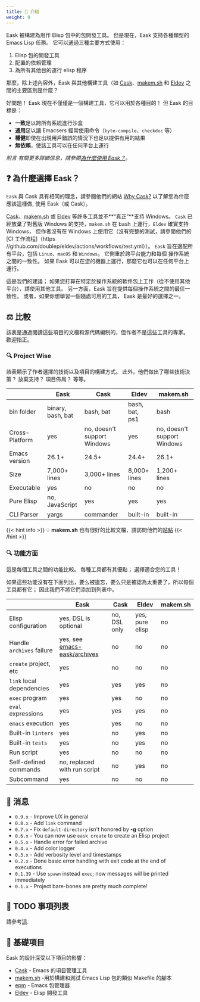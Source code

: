 ```yaml
---
title: 🚪 介紹
weight: 0
---
```


Eask 被構建為用作 Elisp 包中的包開發工具。 但是現在，Eask 支持各種類型的 Emacs Lisp 任務。
它可以通過三種主要方式使用：

1. Elisp 包的開發工具
2. 配置的依賴管理
3. 為所有其他目的運行 elisp 程序

那麼，除上述內容外，Eask 與其他構建工具（如 [Cask][]、[makem.sh][] 和 [Eldev][] 之間的主要區別是什麼？

好問題！ Eask 現在不僅僅是一個構建工具，它可以用於各種目的！ 但 Eask 的目標是：

- **一致**足以跨所有系統進行沙盒
- **通用**足以讓 Emacsers 經常使用命令（`byte-compile`、`checkdoc` 等）
- **穩健**即使在出現用戶錯誤的情況下也足以提供有用的結果
- **無依賴**，使該工具可以在任何平台上運行

*附言 有關更多詳細信息，請參閱[為什麼使用 Eask？](https://emacs-eask.github.io/#-why-eask)。*

## ❓ 為什麼選擇 Eask？

`Eask` 與 Cask 具有相同的理念，請參閱他們的網站 [Why Cask?](https://cask.readthedocs.io/en/latest/guide/introduction.html#introduction-why-cask)
以了解您為什麼應該這樣做, 使用 Eask（或 Cask）。

[Cask][]、[makem.sh][] 或 [Eldev][] 等許多工具並不**“真正”**支持 Windows。 `Cask`
已經放棄了對舊版 Windows 的支持，`makem.sh` 在 bash 上運行，`Eldev` 確實支持 Windows，
但作者沒有在 Windows 上使用它（沒有完整的測試，請參閱他們的
[CI 工作流程]（https //github.com/doublep/eldev/actions/workflows/test.yml））。
`Eask` 旨在適配所有平台，包括 `Linux`、`macOS` 和 `Windows`。 它側重於跨平台能力和每個
操作系統之間的一致性。 如果 Eask 可以在您的機器上運行，那麼它也可以在任何平台上運行。

這是我們的建議； 如果您打算在特定於操作系統的軟件包上工作（從不使用其他平台），請使用其他工具。
另一方面，Eask 旨在提供每個操作系統之間的最佳一致性。 或者，如果你想學習一個隨處可用的工具，
Eask 是最好的選擇之一。

## ⚖️ 比較

該表是通過閱讀這些項目的文檔和源代碼編制的，但作者不是這些工具的專家。 歡迎指正。

### 🔍 Project Wise

該表顯示了作者選擇的技術以及項目的構建方式。 此外，他們做出了哪些技術決策？ 放棄支持？ 項目佈局？ 等等。

|                | Eask              | Cask                        | Eldev          | makem.sh                    |
|----------------|-------------------|-----------------------------|----------------|-----------------------------|
| bin folder     | binary, bash, bat | bash, bat                   | bash, bat, ps1 | bash                        |
| Cross-Platform | yes               | no, doesn't support Windows | yes            | no, doesn't support Windows |
| Emacs version  | 26.1+             | 24.5+                       | 24.4+          | 26.1+                       |
| Size           | 7,000+ lines      | 3,000+ lines                | 8,000+ lines   | 1,200+ lines                |
| Executable     | yes               | no                          | no             | no                          |
| Pure Elisp     | no, JavaScript    | yes                         | yes            | yes                         |
| CLI Parser     | yargs             | commander                   | built-in       | built-in                    |

{{< hint info >}}
💡 **makem.sh** 也有很好的比較文檔，請訪問他們的[站點](https://github.com/alphapapa/makem.sh#comparisons)
{{< /hint >}}

### 🔍 功能方面

這是每個工具之間的功能比較。 每種工具都有其優點； 選擇適合您的工具！

如果這些功能沒有在下面列出，要么被遺忘，要么只是被認為太重要了，所以每個工具都有它； 因此我們不將它們添加到列表中。

|                           | Eask                             | Cask         | Eldev           | makem.sh |
|---------------------------|----------------------------------|--------------|-----------------|----------|
| Elisp configuration       | yes, DSL is optional             | no, DSL only | yes, pure elisp | no       |
| Handle `archives` failure | yes, see [emacs-eask/archives][] | no           | no              | no       |
| `create` project, etc     | yes                              | no           | no              | no       |
| `link` local dependencies | yes                              | yes          | yes             | no       |
| `exec` program            | yes                              | yes          | no              | no       |
| `eval` expressions        | yes                              | yes          | yes             | no       |
| `emacs` execution         | yes                              | yes          | no              | no       |
| Built-in `linters`        | yes                              | no           | yes             | no       |
| Built-in `tests`          | yes                              | no           | yes             | no       |
| Run script                | yes                              | no           | no              | no       |
| Self-defined commands     | no, replaced with run script     | no           | yes             | no       |
| Subcommand                | yes                              | no           | no              | no       |

## 📰 消息

- `0.9.x` - Improve UX in general
- `0.8.x` - Add `link` command
- `0.7.x` - Fix `default-directory` isn't honored by **-g** option
- `0.6.x` - You can now use `eask create` to create an Elisp project
- `0.5.x` - Handle error for failed archive
- `0.4.x` - Add color logger
- `0.3.x` - Add verbosity level and timestamps
- `0.2.x` - Done basic error handling with exit code at the end of executions
- `0.1.39` - Use `spawn` instead `exec`; now messages will be printed immediately
- `0.1.x` - Project bare-bones are pretty much complete!

## 📝 TODO 事項列表

請參考[這](https://emacs-eask.github.io/Getting-Started/Introduction/#-todo-list).

## 📂 基礎項目

Eask 的設計深受以下項目的影響：

* [Cask][] - Emacs 的項目管理工具
* [makem.sh][] -用於構建和測試 Emacs Lisp 包的類似 Makefile 的腳本
* [epm](https://github.com/xuchunyang/epm) - Emacs 包管理器
* [Eldev][] - Elisp 開發工具


[emacs-eask/archives]: https://github.com/emacs-eask/archives
[Cask]: https://github.com/cask/cask
[makem.sh]: https://github.com/alphapapa/makem.sh
[Eldev]: https://github.com/doublep/eldev
